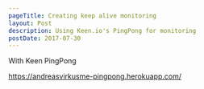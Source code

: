 ```yaml
---
pageTitle: Creating keep alive monitoring
layout: Post
description: Using Keen.io's PingPong for monitoring
postDate: 2017-07-30
---
```


With Keen PingPong

https://andreasvirkusme-pingpong.herokuapp.com/